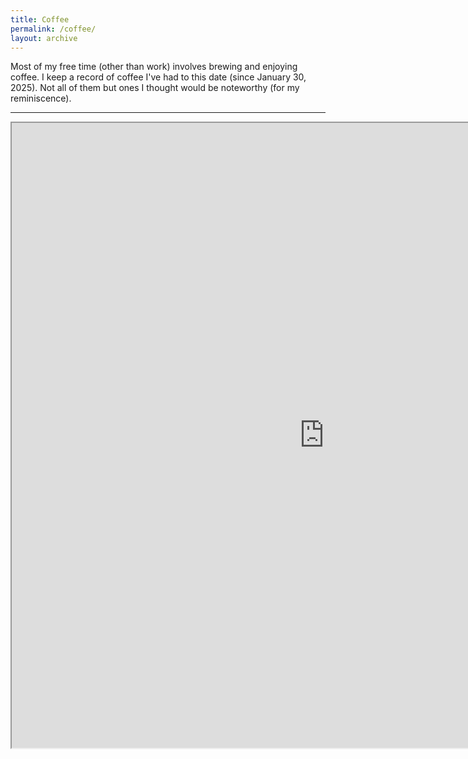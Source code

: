```yaml
---
title: Coffee
permalink: /coffee/
layout: archive
---
```


Most of my free time (other than work) involves brewing and enjoying coffee. I keep a record of coffee I've had to this date (since January 30, 2025). Not all of them but ones I thought would be noteworthy (for my reminiscence).

---

<iframe 
  src="https://docs.google.com/spreadsheets/d/1mkBmE5sjOipEgvan_whcHg5i3phVjBrAwAobX3XjkfA/edit?usp=sharing" 
  width="1000" 
  height="1000">
</iframe>

